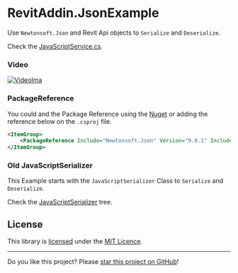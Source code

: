 # RevitAddin.JsonExample

Use `Newtonsoft.Json` and Revit Api objects to `Serialize` and `Deserialize`. 

Check the [JavaScriptService.cs](RevitAddin.JsonExample/Services/JavaScriptService.cs).

### Video

[![VideoIma]][Video]


### PackageReference

You could and the Package Reference using the [Nuget](https://www.nuget.org/packages/Newtonsoft.Json/) or adding the reference below on the `.csproj` file.

```xml
<ItemGroup>
    <PackageReference Include="Newtonsoft.Json" Version="9.0.1" IncludeAssets="build; compile" />
</ItemGroup>
```


### Old JavaScriptSerializer

This Example starts with the `JavaScriptSerializer` Class to `Serialize` and `Deserialize`.

Check the [JavaScriptSerializer](https://github.com/ricaun/RevitAddin.JsonExample/tree/JavaScriptSerializer) tree.

## License

This library is [licensed](LICENSE) under the [MIT Licence](https://en.wikipedia.org/wiki/MIT_License).

---

Do you like this project? Please [star this project on GitHub](https://github.com/ricaun/RevitAddin.JsonExample/stargazers)!

[Video]: https://youtu.be/QgiELO9Ndn4
[VideoIma]: https://img.youtube.com/vi/QgiELO9Ndn4/hqdefault.jpg
